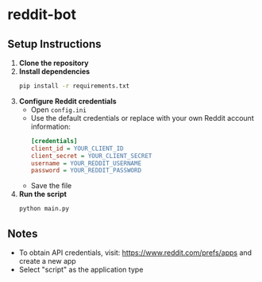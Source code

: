 # reddit-bot

## Setup Instructions

1. **Clone the repository**
2. **Install dependencies**
   ```bash
   pip install -r requirements.txt
   ```
3. **Configure Reddit credentials**
   - Open `config.ini`
   - Use the default credentials or replace with your own Reddit account information:
     ```ini
     [credentials]
     client_id = YOUR_CLIENT_ID
     client_secret = YOUR_CLIENT_SECRET
     username = YOUR_REDDIT_USERNAME
     password = YOUR_REDDIT_PASSWORD
     ```
   - Save the file
4. **Run the script**
   ```bash
   python main.py
   ```
## Notes
- To obtain API credentials, visit: https://www.reddit.com/prefs/apps and create a new app
- Select "script" as the application type

